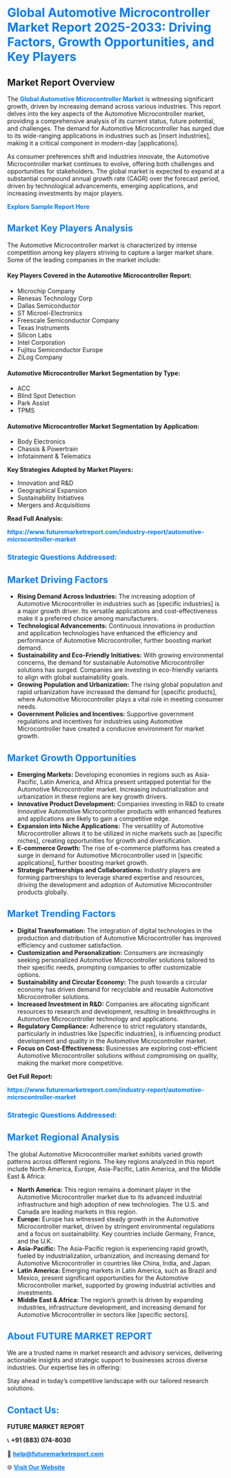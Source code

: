 <h1 style="color: #007BFF;">Global Automotive Microcontroller Market Report 2025-2033: Driving Factors, Growth Opportunities, and Key Players</h1>

<section id="overview">
<h2>Market Report Overview</h2>
<p>The <a href="https://www.futuremarketreport.com/industry-report/automotive-microcontroller-market" style="color: #007BFF; text-decoration: none;"><strong>Global Automotive Microcontroller Market</strong></a> is witnessing significant growth, driven by increasing demand across various industries. This report delves into the key aspects of the Automotive Microcontroller market, providing a comprehensive analysis of its current status, future potential, and challenges. The demand for Automotive Microcontroller has surged due to its wide-ranging applications in industries such as [insert industries], making it a critical component in modern-day [applications].</p>
<p>As consumer preferences shift and industries innovate, the Automotive Microcontroller market continues to evolve, offering both challenges and opportunities for stakeholders. The global market is expected to expand at a substantial compound annual growth rate (CAGR) over the forecast period, driven by technological advancements, emerging applications, and increasing investments by major players.</p>
</section>

<section id="overview">
<p><a href="https://www.futuremarketreport.com/request-sample/reportId=42404" style="color: #007BFF; text-decoration: none;"><strong>Explore Sample Report Here</strong></a></p>
</section>

<section id="key-players">
<h2 style="color: #007BFF;">Market Key Players Analysis</h2>
<p>The Automotive Microcontroller market is characterized by intense competition among key players striving to capture a larger market share. Some of the leading companies in the market include:</p>
<h4>Key Players Covered in the Automotive Microcontroller Report:</h4>
<ul><li>Microchip Company</li><li>Renesas Technology Corp</li><li>Dallas Semiconductor</li><li>ST Microel-Electronics</li><li>Freescale Semiconductor Company</li><li>Texas Instruments</li><li>Silicon Labs</li><li>Intel Corporation</li><li>Fujitsu Semiconductor Europe</li><li>ZiLog Company</li></ul>
<h4>Automotive Microcontroller Market Segmentation by Type:</h4>
<ul><li>ACC</li><li>Blind Spot Detection</li><li>Park Assist</li><li>TPMS</li></ul>

<h4>Automotive Microcontroller Market Segmentation by Application:</h4>
<ul><li>Body Electronics</li><li>Chassis &amp; Powertrain</li><li>Infotainment &amp; Telematics</li></ul>
<p><strong>Key Strategies Adopted by Market Players:</strong></p>
<ul>
<li>Innovation and R&D</li>
<li>Geographical Expansion</li>
<li>Sustainability Initiatives</li>
<li>Mergers and Acquisitions</li>
</ul>
</section>

<section>
<p><strong>Read Full Analysis: </strong></p><a href="https://www.futuremarketreport.com/industry-report/automotive-microcontroller-market" style="color: #007BFF; text-decoration: none;"><strong>https://www.futuremarketreport.com/industry-report/automotive-microcontroller-market</strong></a>
<h3 style="color: #007BFF;">Strategic Questions Addressed:</h3>
</section>

<section id="driving-factors">
<h2 style="color: #007BFF;">Market Driving Factors</h2>
<ul>
<li><strong>Rising Demand Across Industries:</strong> The increasing adoption of Automotive Microcontroller in industries such as [specific industries] is a major growth driver. Its versatile applications and cost-effectiveness make it a preferred choice among manufacturers.</li>
<li><strong>Technological Advancements:</strong> Continuous innovations in production and application technologies have enhanced the efficiency and performance of Automotive Microcontroller, further boosting market demand.</li>
<li><strong>Sustainability and Eco-Friendly Initiatives:</strong> With growing environmental concerns, the demand for sustainable Automotive Microcontroller solutions has surged. Companies are investing in eco-friendly variants to align with global sustainability goals.</li>
<li><strong>Growing Population and Urbanization:</strong> The rising global population and rapid urbanization have increased the demand for [specific products], where Automotive Microcontroller plays a vital role in meeting consumer needs.</li>
<li><strong>Government Policies and Incentives:</strong> Supportive government regulations and incentives for industries using Automotive Microcontroller have created a conducive environment for market growth.</li>
</ul>
</section>

<section id="growth-opportunities">
<h2 style="color: #007BFF;">Market Growth Opportunities</h2>
<ul>
<li><strong>Emerging Markets:</strong> Developing economies in regions such as Asia-Pacific, Latin America, and Africa present untapped potential for the Automotive Microcontroller market. Increasing industrialization and urbanization in these regions are key growth drivers.</li>
<li><strong>Innovative Product Development:</strong> Companies investing in R&D to create innovative Automotive Microcontroller products with enhanced features and applications are likely to gain a competitive edge.</li>
<li><strong>Expansion into Niche Applications:</strong> The versatility of Automotive Microcontroller allows it to be utilized in niche markets such as [specific niches], creating opportunities for growth and diversification.</li>
<li><strong>E-commerce Growth:</strong> The rise of e-commerce platforms has created a surge in demand for Automotive Microcontroller used in [specific applications], further boosting market growth.</li>
<li><strong>Strategic Partnerships and Collaborations:</strong> Industry players are forming partnerships to leverage shared expertise and resources, driving the development and adoption of Automotive Microcontroller products globally.</li>
</ul>
</section>

<section id="trending-factors">
<h2 style="color: #007BFF;">Market Trending Factors</h2>
<ul>
<li><strong>Digital Transformation:</strong> The integration of digital technologies in the production and distribution of Automotive Microcontroller has improved efficiency and customer satisfaction.</li>
<li><strong>Customization and Personalization:</strong> Consumers are increasingly seeking personalized Automotive Microcontroller solutions tailored to their specific needs, prompting companies to offer customizable options.</li>
<li><strong>Sustainability and Circular Economy:</strong> The push towards a circular economy has driven demand for recyclable and reusable Automotive Microcontroller solutions.</li>
<li><strong>Increased Investment in R&D:</strong> Companies are allocating significant resources to research and development, resulting in breakthroughs in Automotive Microcontroller technology and applications.</li>
<li><strong>Regulatory Compliance:</strong> Adherence to strict regulatory standards, particularly in industries like [specific industries], is influencing product development and quality in the Automotive Microcontroller market.</li>
<li><strong>Focus on Cost-Effectiveness:</strong> Businesses are exploring cost-efficient Automotive Microcontroller solutions without compromising on quality, making the market more competitive.</li>
</ul>
</section>

<section>
<p><strong>Get Full Report: </strong></p><a href="https://www.futuremarketreport.com/industry-report/automotive-microcontroller-market" style="color: #007BFF; text-decoration: none;"><strong>https://www.futuremarketreport.com/industry-report/automotive-microcontroller-market</strong></a>
<h3 style="color: #007BFF;">Strategic Questions Addressed:</h3>
</section>


<section id="regional-analysis">
<h2 style="color: #007BFF;">Market Regional Analysis</h2>
<p>The global Automotive Microcontroller market exhibits varied growth patterns across different regions. The key regions analyzed in this report include North America, Europe, Asia-Pacific, Latin America, and the Middle East & Africa:</p>
<ul>
<li><strong>North America:</strong> This region remains a dominant player in the Automotive Microcontroller market due to its advanced industrial infrastructure and high adoption of new technologies. The U.S. and Canada are leading markets in this region.</li>
<li><strong>Europe:</strong> Europe has witnessed steady growth in the Automotive Microcontroller market, driven by stringent environmental regulations and a focus on sustainability. Key countries include Germany, France, and the U.K.</li>
<li><strong>Asia-Pacific:</strong> The Asia-Pacific region is experiencing rapid growth, fueled by industrialization, urbanization, and increasing demand for Automotive Microcontroller in countries like China, India, and Japan.</li>
<li><strong>Latin America:</strong> Emerging markets in Latin America, such as Brazil and Mexico, present significant opportunities for the Automotive Microcontroller market, supported by growing industrial activities and investments.</li>
<li><strong>Middle East & Africa:</strong> The region’s growth is driven by expanding industries, infrastructure development, and increasing demand for Automotive Microcontroller in sectors like [specific sectors].</li>
</ul>
</section>

<footer>
<h2 style="color: #007BFF;">About FUTURE MARKET REPORT</h2>
<p>We are a trusted name in market research and advisory services, delivering actionable insights and strategic support to businesses across diverse industries. Our expertise lies in offering:</p>

<p>Stay ahead in today’s competitive landscape with our tailored research solutions.</p>

<h2 style="color: #007BFF;">Contact Us:</h2>
<p><strong>FUTURE MARKET REPORT</strong></p>
<p>📞 <strong>+91 (883) 074-8030</strong></p>
<p>📧 <strong><a href="mailto:help@futuremarketreport.com" style="color: #007BFF;">help@futuremarketreport.com</a></strong></p>
<p>🌐 <strong><a href="https://www.futuremarketreport.com/" style="color: #007BFF;">Visit Our Website</a></strong></p>
</footer>